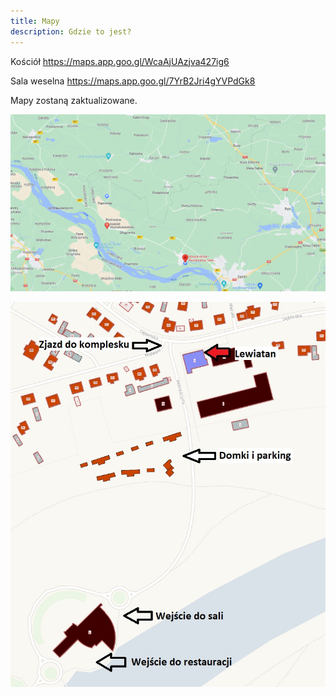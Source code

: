 ```yaml
---
title: Mapy
description: Gdzie to jest?
---
```


Kościół
https://maps.app.goo.gl/WcaAjUAzjva427ig6

Sala weselna
https://maps.app.goo.gl/7YrB2Jri4gYVPdGk8

Mapy zostaną zaktualizowane.

![Mapa](./mapaD.png)

![Mapa](../plan/PLAN.jpg)
